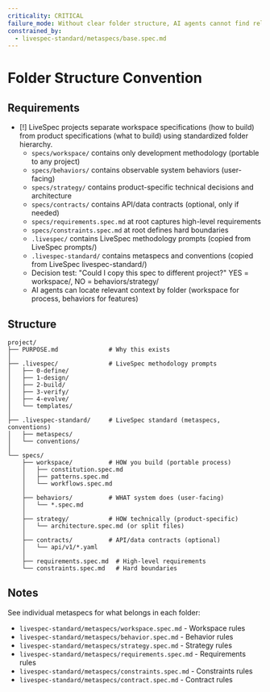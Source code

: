 ```yaml
---
criticality: CRITICAL
failure_mode: Without clear folder structure, AI agents cannot find relevant context and users become confused about where to place specs
constrained_by:
  - livespec-standard/metaspecs/base.spec.md
---
```


# Folder Structure Convention

## Requirements
- [!] LiveSpec projects separate workspace specifications (how to build) from product specifications (what to build) using standardized folder hierarchy.
  - `specs/workspace/` contains only development methodology (portable to any project)
  - `specs/behaviors/` contains observable system behaviors (user-facing)
  - `specs/strategy/` contains product-specific technical decisions and architecture
  - `specs/contracts/` contains API/data contracts (optional, only if needed)
  - `specs/requirements.spec.md` at root captures high-level requirements
  - `specs/constraints.spec.md` at root defines hard boundaries
  - `.livespec/` contains LiveSpec methodology prompts (copied from LiveSpec prompts/)
  - `.livespec-standard/` contains metaspecs and conventions (copied from LiveSpec livespec-standard/)
  - Decision test: "Could I copy this spec to different project?" YES = workspace/, NO = behaviors/strategy/
  - AI agents can locate relevant context by folder (workspace for process, behaviors for features)

## Structure

```
project/
├── PURPOSE.md              # Why this exists
│
├── .livespec/              # LiveSpec methodology prompts
│   ├── 0-define/
│   ├── 1-design/
│   ├── 2-build/
│   ├── 3-verify/
│   ├── 4-evolve/
│   └── templates/
│
├── .livespec-standard/     # LiveSpec standard (metaspecs, conventions)
│   ├── metaspecs/
│   └── conventions/
│
└── specs/
    ├── workspace/          # HOW you build (portable process)
    │   ├── constitution.spec.md
    │   ├── patterns.spec.md
    │   └── workflows.spec.md
    │
    ├── behaviors/          # WHAT system does (user-facing)
    │   └── *.spec.md
    │
    ├── strategy/           # HOW technically (product-specific)
    │   └── architecture.spec.md (or split files)
    │
    ├── contracts/          # API/data contracts (optional)
    │   └── api/v1/*.yaml
    │
    ├── requirements.spec.md  # High-level requirements
    └── constraints.spec.md   # Hard boundaries
```

## Notes

See individual metaspecs for what belongs in each folder:
- `livespec-standard/metaspecs/workspace.spec.md` - Workspace rules
- `livespec-standard/metaspecs/behavior.spec.md` - Behavior rules
- `livespec-standard/metaspecs/strategy.spec.md` - Strategy rules
- `livespec-standard/metaspecs/requirements.spec.md` - Requirements rules
- `livespec-standard/metaspecs/constraints.spec.md` - Constraints rules
- `livespec-standard/metaspecs/contract.spec.md` - Contract rules
